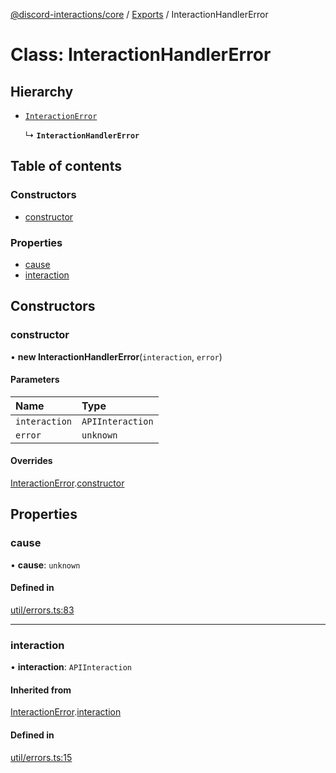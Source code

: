 [@discord-interactions/core](../README.md) / [Exports](../modules.md) / InteractionHandlerError

# Class: InteractionHandlerError

## Hierarchy

- [`InteractionError`](InteractionError.md)

  ↳ **`InteractionHandlerError`**

## Table of contents

### Constructors

- [constructor](InteractionHandlerError.md#constructor)

### Properties

- [cause](InteractionHandlerError.md#cause)
- [interaction](InteractionHandlerError.md#interaction)

## Constructors

### constructor

• **new InteractionHandlerError**(`interaction`, `error`)

#### Parameters

| Name | Type |
| :------ | :------ |
| `interaction` | `APIInteraction` |
| `error` | `unknown` |

#### Overrides

[InteractionError](InteractionError.md).[constructor](InteractionError.md#constructor)

## Properties

### cause

• **cause**: `unknown`

#### Defined in

[util/errors.ts:83](https://github.com/ssMMiles/discord-interactions/blob/50693ee/packages/core/src/util/errors.ts#L83)

___

### interaction

• **interaction**: `APIInteraction`

#### Inherited from

[InteractionError](InteractionError.md).[interaction](InteractionError.md#interaction)

#### Defined in

[util/errors.ts:15](https://github.com/ssMMiles/discord-interactions/blob/50693ee/packages/core/src/util/errors.ts#L15)
